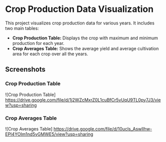 # Crop Production Data Visualization

This project visualizes crop production data for various years. It includes two main tables:
- **Crop Production Table:** Displays the crop with maximum and minimum production for each year.
- **Crop Averages Table:** Shows the average yield and average cultivation area for each crop over all the years.




## Screenshots

### Crop Production Table
![Crop Production Table] https://drive.google.com/file/d/1j2WZcMxrZ0L1cuBfCr5vUqU9TL0py7J3/view?usp=sharing

### Crop Averages Table
![Crop Averages Table]  https://drive.google.com/file/d/10ucls_AswIlhw-EPI4YOIm1nd5vGMWE5/view?usp=sharing

